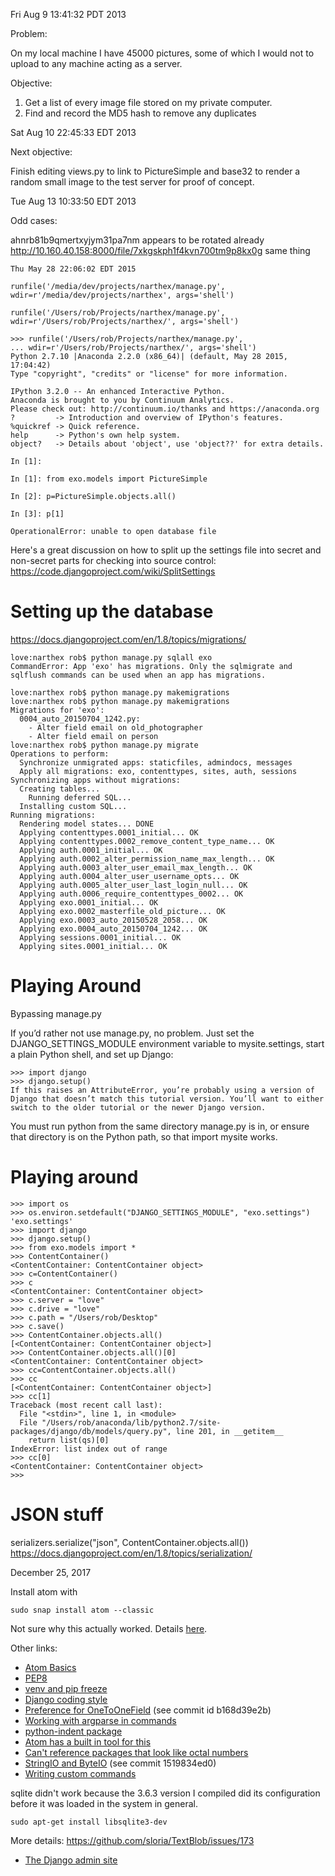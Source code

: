 Fri Aug  9 13:41:32 PDT 2013

Problem:

On my local machine I have 45000 pictures, some of which I would not
to upload to any machine acting as a server.

Objective:

1. Get a list of every image file stored on my private computer.
2. Find and record the MD5 hash to remove any duplicates

Sat Aug 10 22:45:33 EDT 2013

Next objective:

Finish editing views.py to link to PictureSimple and base32 to
render a random small image to the test server for proof of concept.

Tue Aug 13 10:33:50 EDT 2013

Odd cases:

ahnrb81b9qmertxyjym31pa7nm  appears to be rotated already
http://10.160.40.158:8000/file/7xkgskph1f4kvn700tm9p8kx0g same thing

    Thu May 28 22:06:02 EDT 2015

    runfile('/media/dev/projects/narthex/manage.py', wdir=r'/media/dev/projects/narthex', args='shell')

    runfile('/Users/rob/Projects/narthex/manage.py',
    wdir=r'/Users/rob/Projects/narthex/', args='shell')

    >>> runfile('/Users/rob/Projects/narthex/manage.py',
    ... wdir=r'/Users/rob/Projects/narthex/', args='shell')
    Python 2.7.10 |Anaconda 2.2.0 (x86_64)| (default, May 28 2015, 17:04:42)
    Type "copyright", "credits" or "license" for more information.

    IPython 3.2.0 -- An enhanced Interactive Python.
    Anaconda is brought to you by Continuum Analytics.
    Please check out: http://continuum.io/thanks and https://anaconda.org
    ?         -> Introduction and overview of IPython's features.
    %quickref -> Quick reference.
    help      -> Python's own help system.
    object?   -> Details about 'object', use 'object??' for extra details.

    In [1]:

    In [1]: from exo.models import PictureSimple

    In [2]: p=PictureSimple.objects.all()

    In [3]: p[1]

    OperationalError: unable to open database file

Here's a great discussion on how to split up the settings file
into secret and non-secret parts for checking into source control:
https://code.djangoproject.com/wiki/SplitSettings


Setting up the database
===

https://docs.djangoproject.com/en/1.8/topics/migrations/

    love:narthex rob$ python manage.py sqlall exo
    CommandError: App 'exo' has migrations. Only the sqlmigrate and sqlflush commands can be used when an app has migrations.

    love:narthex rob$ python manage.py makemigrations
    love:narthex rob$ python manage.py makemigrations
    Migrations for 'exo':
      0004_auto_20150704_1242.py:
        - Alter field email on old_photographer
        - Alter field email on person
    love:narthex rob$ python manage.py migrate
    Operations to perform:
      Synchronize unmigrated apps: staticfiles, admindocs, messages
      Apply all migrations: exo, contenttypes, sites, auth, sessions
    Synchronizing apps without migrations:
      Creating tables...
        Running deferred SQL...
      Installing custom SQL...
    Running migrations:
      Rendering model states... DONE
      Applying contenttypes.0001_initial... OK
      Applying contenttypes.0002_remove_content_type_name... OK
      Applying auth.0001_initial... OK
      Applying auth.0002_alter_permission_name_max_length... OK
      Applying auth.0003_alter_user_email_max_length... OK
      Applying auth.0004_alter_user_username_opts... OK
      Applying auth.0005_alter_user_last_login_null... OK
      Applying auth.0006_require_contenttypes_0002... OK
      Applying exo.0001_initial... OK
      Applying exo.0002_masterfile_old_picture... OK
      Applying exo.0003_auto_20150528_2058... OK
      Applying exo.0004_auto_20150704_1242... OK
      Applying sessions.0001_initial... OK
      Applying sites.0001_initial... OK


Playing Around
====


Bypassing manage.py

If you’d rather not use manage.py, no problem. Just set the DJANGO_SETTINGS_MODULE environment variable to mysite.settings, start a plain Python shell, and set up Django:

    >>> import django
    >>> django.setup()
    If this raises an AttributeError, you’re probably using a version of Django that doesn’t match this tutorial version. You’ll want to either switch to the older tutorial or the newer Django version.

You must run python from the same directory manage.py is in, or ensure that directory is on the Python path, so that import mysite works.


Playing around
==

    >>> import os
    >>> os.environ.setdefault("DJANGO_SETTINGS_MODULE", "exo.settings")
    'exo.settings'
    >>> import django
    >>> django.setup()
    >>> from exo.models import *
    >>> ContentContainer()
    <ContentContainer: ContentContainer object>
    >>> c=ContentContainer()
    >>> c
    <ContentContainer: ContentContainer object>
    >>> c.server = "love"
    >>> c.drive = "love"
    >>> c.path = "/Users/rob/Desktop"
    >>> c.save()
    >>> ContentContainer.objects.all()
    [<ContentContainer: ContentContainer object>]
    >>> ContentContainer.objects.all()[0]
    <ContentContainer: ContentContainer object>
    >>> cc=ContentContainer.objects.all()
    >>> cc
    [<ContentContainer: ContentContainer object>]
    >>> cc[1]
    Traceback (most recent call last):
      File "<stdin>", line 1, in <module>
      File "/Users/rob/anaconda/lib/python2.7/site-packages/django/db/models/query.py", line 201, in __getitem__
        return list(qs)[0]
    IndexError: list index out of range
    >>> cc[0]
    <ContentContainer: ContentContainer object>
    >>>


JSON stuff
==

serializers.serialize("json", ContentContainer.objects.all())
https://docs.djangoproject.com/en/1.8/topics/serialization/


December 25, 2017

Install atom with

    sudo snap install atom --classic

Not sure why this actually worked. Details [here](
https://discuss.atom.io/t/detailed-errors-from-the-package-manager-follow-snapd-returned-status-code-400-bad-request/45243/3).

Other links:

* [Atom Basics](http://flight-manual.atom.io/getting-started/sections/atom-basics/)
* [PEP8](https://pypi.python.org/pypi/pep8)
* [venv and pip freeze](https://docs.python.org/3/tutorial/venv.html)
* [Django coding style](https://docs.djangoproject.com/en/dev/internals/contributing/writing-code/coding-style/)
* [Preference for OneToOneField](https://docs.djangoproject.com/en/2.0/topics/db/models/#one-to-one-relationships) (see commit id b168d39e2b)
* [Working with argparse in commands](https://docs.python.org/3/library/argparse.html#type)
* [python-indent package](https://atom.io/packages/python-indent)
* [Atom has a built in tool for this](https://stackoverflow.com/questions/41848002/how-to-replace-tabs-with-spaces-in-atom)
* [Can't reference packages that look like octal numbers](https://stackoverflow.com/questions/36386346/syntaxerror-invalid-token)
* [StringIO and ByteIO](https://stackoverflow.com/questions/11914472/stringio-in-python3) (see commit 1519834ed0)
* [Writing custom commands](https://docs.djangoproject.com/en/2.0/howto/custom-management-commands/)

sqlite didn't work because the 3.6.3 version I compiled did its configuration before it was loaded in the system in general.

    sudo apt-get install libsqlite3-dev

More details: https://github.com/sloria/TextBlob/issues/173

* [The Django admin site](https://docs.djangoproject.com/en/2.0/ref/contrib/admin/)
